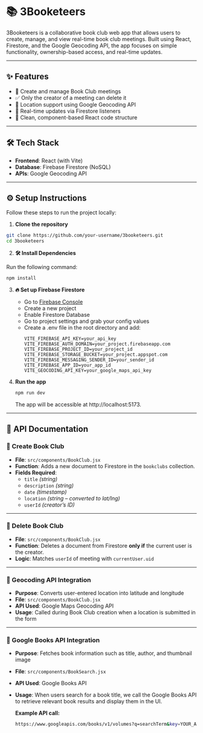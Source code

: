 # 📚 3Booketeers

3Booketeers is a collaborative book club web app that allows users to create, manage, and view real-time book club meetings. Built using React, Firestore, and the Google Geocoding API, the app focuses on simple functionality, ownership-based access, and real-time updates.

---

## ✨ Features

- 🔐 Create and manage Book Club meetings
- ✅ Only the creator of a meeting can delete it
- 🧭 Location support using Google Geocoding API
- 🔄 Real-time updates via Firestore listeners
- 🧼 Clean, component-based React code structure

---

## 🛠️ Tech Stack

- **Frontend**: React (with Vite)
- **Database**: Firebase Firestore (NoSQL)
- **APIs**: Google Geocoding API

---

## ⚙️ Setup Instructions

Follow these steps to run the project locally:

1. **Clone the repository**

```bash
git clone https://github.com/your-username/3booketeers.git
cd 3booketeers
```

2. **🛠️ Install Dependencies**

Run the following command:

```bash
npm install
```

3. **:fire: Set up Firebase Firestore**
   - Go to [Firebase Console](https://console.firebase.google.com/)
   - Create a new project
   - Enable Firestore Database
   - Go to project settings and grab your config values
   - Create a .env file in the root directory and add:
     ```env
     VITE_FIREBASE_API_KEY=your_api_key
     VITE_FIREBASE_AUTH_DOMAIN=your_project.firebaseapp.com
     VITE_FIREBASE_PROJECT_ID=your_project_id
     VITE_FIREBASE_STORAGE_BUCKET=your_project.appspot.com
     VITE_FIREBASE_MESSAGING_SENDER_ID=your_sender_id
     VITE_FIREBASE_APP_ID=your_app_id
     VITE_GEOCODING_API_KEY=your_google_maps_api_key
     ```
     
4. **Run the app**
   ```bash
   npm run dev
   ```
   The app will be accessible at http://localhost:5173.

---

## 🧪 API Documentation

### 🔸 Create Book Club

- **File**: `src/components/BookClub.jsx`
- **Function**: Adds a new document to Firestore in the `bookclubs` collection.
- **Fields Required**:
  - `title` *(string)*
  - `description` *(string)*
  - `date` *(timestamp)*
  - `location` *(string – converted to lat/lng)*
  - `userId` *(creator’s ID)*

---

### 🔸 Delete Book Club

- **File**: `src/components/BookClub.jsx`
- **Function**: Deletes a document from Firestore **only if** the current user is the creator.
- **Logic**: Matches `userId` of meeting with `currentUser.uid`

---

### 🔸 Geocoding API Integration

- **Purpose**: Converts user-entered location into latitude and longitude
- **File**: `src/components/BookClub.jsx`
- **API Used**: Google Maps Geocoding API
- **Usage**: Called during Book Club creation when a location is submitted in the form

---

### 🔸 Google Books API Integration

- **Purpose**: Fetches book information such as title, author, and thumbnail image
- **File**: `src/components/BookSearch.jsx`
- **API Used**: Google Books API  
- **Usage**: When users search for a book title, we call the Google Books API to retrieve relevant book results and display them in the UI.

  **Example API call:**
  ```bash
  https://www.googleapis.com/books/v1/volumes?q=searchTerm&key=YOUR_API_KEY
